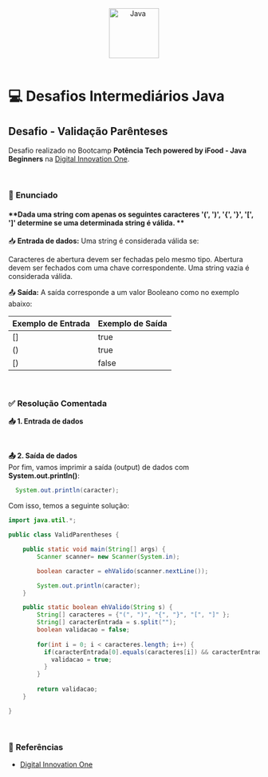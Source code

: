 <div align="center">
  <img alt="Java" height="100" src="https://raw.githubusercontent.com/FortAwesome/Font-Awesome/6.x/svgs/brands/java.svg">
</div>

<br>

# 💻 Desafios Intermediários Java

## Desafio - Validação Parênteses
Desafio realizado no Bootcamp **Potência Tech powered by iFood - Java Beginners** na [Digital Innovation One](https://www.dio.me/).

<br>

### 📝 **Enunciado**
#### **Dada uma string com apenas os seguintes caracteres '(', ')', '{', '}', '[', ']' determine se uma determinada string é válida. ** 

📥 **Entrada de dados:** Uma string é considerada válida se:

Caracteres de abertura devem ser fechadas pelo mesmo tipo. Abertura devem ser fechados com uma chave correspondente. Uma string vazia é considerada válida.  

📤 **Saída:** A saída corresponde a um valor Booleano como no exemplo abaixo:


Exemplo de Entrada          | Exemplo de Saída
--------------------------- | ---------------------------
[]                          | true
()                          | true
[)                          | false

<br>

### ✅ **Resolução Comentada**

**📥 1. Entrada de dados**<br>

<br>

**📤 2. Saída de dados**<br>
Por fim, vamos imprimir a saída (output) de dados com **System.out.println()**:
```java
  System.out.println(caracter);
```

Com isso, temos a seguinte solução:
```java
import java.util.*;

public class ValidParentheses {

    public static void main(String[] args) {
        Scanner scanner= new Scanner(System.in);

        boolean caracter = ehValido(scanner.nextLine());

        System.out.println(caracter);
    }

    public static boolean ehValido(String s) {
        String[] caracteres = {"(", ")", "{", "}", "[", "]" };
        String[] caracterEntrada = s.split("");
        boolean validacao = false;
        
        for(int i = 0; i < caracteres.length; i++) {
          if(caracterEntrada[0].equals(caracteres[i]) && caracterEntrada[1].equals(caracteres[i + 1])){
            validacao = true;
          }
        }
        
        return validacao;
    }

}
```

<br>

### 🔎 **Referências**
- [Digital Innovation One](https://www.dio.me/)

<br>
